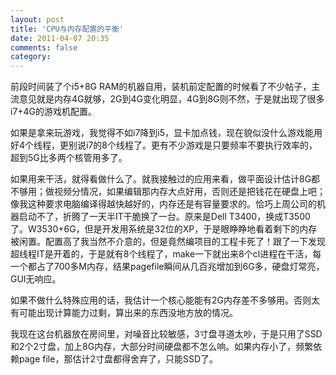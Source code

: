 ```yaml
---
layout: post
title: 'CPU与内存配置的平衡'
date: 2011-04-07 20:35
comments: false
category: 
---
```

    

前段时间装了个i5+8G RAM的机器自用，装机前定配置的时候看了不少帖子，主流意见就是内存4G就够，2G到4G变化明显，4G到8G则不然，于是就出现了很多i7+4G的游戏机配置。

如果是拿来玩游戏，我觉得不如i7降到i5，显卡加点钱，现在貌似没什么游戏能用好4个线程，更别说i7的8个线程了。更有不少游戏是只要频率不要执行效率的，超到5G比多两个核管用多了。

如果用来干活，就得看做什么了。就我接触过的应用来看，做平面设计估计8G都不够用；做视频分情况，如果编辑那内存大点好用，否则还是把钱花在硬盘上吧；像我这种要求电脑编译得越快越好的，内存还是有容量要求的。恰巧上周公司的机器启动不了，折腾了一天半IT干脆换了一台。原来是Dell T3400，换成T3500了。W3530+6G，但是开发用系统是32位的XP，于是眼睁睁地看着剩下的内存被闲置。配置高了我当然不介意的，但是竟然编项目的工程卡死了！跟了一下发现超线程IT是开着的，于是就有8个线程了，make一下就出来8个cl进程在干活，每一个都占了700多M内存，结果pagefile瞬间从几百兆增加到6G多，硬盘灯常亮，GUI无响应。

如果不做什么特殊应用的话，我估计一个核心能能有2G内存差不多够用。否则太有可能出现计算能力过剩，算出来的东西没地方放的情况。

我现在这台机器放在房间里，对噪音比较敏感，3寸盘寻道太吵，于是只用了SSD和2个2寸盘，加上8G内存，大部分时间硬盘都不怎么响。如果内存小了，频繁依赖page file，那估计2寸盘都得舍弃了，只能SSD了。
